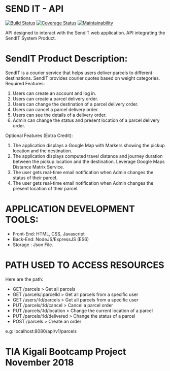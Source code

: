 # SEND IT - API

[![Build Status](https://travis-ci.org/BoboTheAvatar/SendIT-TIA.svg?branch=develop3)](https://travis-ci.org/BoboTheAvatar/SendIT-TIA)  [![Coverage Status](https://coveralls.io/repos/github/BoboTheAvatar/SendIT-TIA/badge.svg?branch=develop3)](https://coveralls.io/github/BoboTheAvatar/SendIT-TIA?branch=develop3)  [![Maintainability](https://api.codeclimate.com/v1/badges/fe3e48a3f1e3b476207c/maintainability)](https://codeclimate.com/github/BoboTheAvatar/SendIT-TIA/maintainability)

API designed to interact with the SendIT web application.
API integrating the SendIT System Product.

# SendIT Product Description:

SendIT is a courier service that helps users deliver parcels to different destinations. SendIT provides courier quotes based on weight categories.
Required Features:
1. Users can create an account and log in.
2. Users can create a parcel delivery order.
3. Users can change the destination of a parcel delivery order.
4. Users can cancel a parcel delivery order.
5. Users can see the details of a delivery order.
6. Admin can change the status and present location of a parcel delivery order.

Optional Features (Extra Credit):
1. The application displays a Google Map with Markers showing the pickup location
and the destination.
2. The application displays computed travel distance and journey duration between
the pickup location and the destination. Leverage Google Maps Distance Matrix Service.
3. The user gets real-time email notification when Admin changes the status of their parcel.
4. The user gets real-time email notification when Admin changes the present location of
their parcel.

# APPLICATION DEVELOPMENT TOOLS:
- Front-End: HTML, CSS, Javascript
- Back-End: NodeJS/ExpressJS (ES6)
- Storage : Json File.

# PATH USED TO ACCESS RESOURCES
Here are the path:
- GET /parcels > Get all parcels
- GET /parcels/:parcelId > Get all parcels from a specific user
- GET /users/:Id/parcels > Get all parcels from a specific user
- PUT /parcels/:Id/cancel > Cancel a parcel order
- PUT /parcels/:Id/location > Change the current location of a parcel
- PUT /parcels/:Id/delivered > Change the status of a parcel
- POST /parcels > Create an order

e.g: localhost:8080/api/v1/parcels


# TIA Kigali Bootcamp Project November 2018
